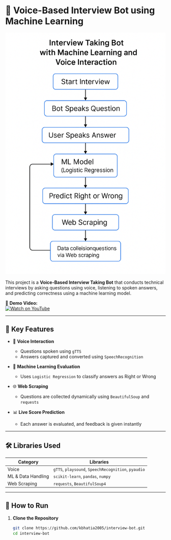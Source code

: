 # 🤖 Voice-Based Interview Bot using Machine Learning

![Interview Bot Flowchart](bot.png)

This project is a **Voice-Based Interview Taking Bot** that conducts technical interviews by asking questions using voice, listening to spoken answers, and predicting correctness using a machine learning model.

🎥 **Demo Video:**  
[![Watch on YouTube](https://img.shields.io/badge/Watch%20Demo%20on-YouTube-red?style=for-the-badge&logo=youtube)](https://youtu.be/c61faWght-0?si=i3xiKb1_GDzvDBDm)

---

## 🔧 Key Features

- 🎤 **Voice Interaction**
  - Questions spoken using `gTTS`
  - Answers captured and converted using `SpeechRecognition`

- 🧠 **Machine Learning Evaluation**
  - Uses `Logistic Regression` to classify answers as Right or Wrong

- 🌐 **Web Scraping**
  - Questions are collected dynamically using `BeautifulSoup` and `requests`

- 📊 **Live Score Prediction**
  - Each answer is evaluated, and feedback is given instantly

---

## 🛠️ Libraries Used

| Category            | Libraries                                      |
|---------------------|------------------------------------------------|
| Voice               | `gTTS`, `playsound`, `SpeechRecognition`, `pyaudio` |
| ML & Data Handling  | `scikit-learn`, `pandas`, `numpy`              |
| Web Scraping        | `requests`, `BeautifulSoup4`                   |

---

## 🚀 How to Run

1. **Clone the Repository**
   ```bash
   git clone https://github.com/kbhatia2005/interview-bot.git
   cd interview-bot
